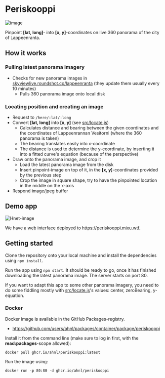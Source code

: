 
# Periskooppi
![image](https://user-images.githubusercontent.com/46541386/125155763-a969d380-e16a-11eb-8be9-4a5a23c866ef.png)

Pinpoint **[lat, long]**- into **[x, y]**-coordinates on live 360 panorama of the city of Lappeenranta.

## How it works

### Pulling latest panorama imagery
- Checks for new panorama images in [skyviewlive.roundshot.co/lappeenranta](https://skyviewlive.roundshot.co/lappeenranta/) (they update them usually every 10 minutes)
  - Pulls 360 panorama image onto local disk

### Locating position and creating an image
- Request to `/here/:lat/:long`
- Convert **[lat, long]** into **[x, y]** (see [src/locate.js](https://github.com/ahnl/periskooppi/blob/main/src/locate.js))
  - Calculates distance and bearing between the given coordinates and the coordinates of Lappeenrannan Vesitorni (where the 360 panorama is taken)
  - The bearing translates easily into x-coordinate
  - The distance is used to determine the y-coordinate, by inserting it into a fitted curve's equation (because of the perspective)
- Draw onto the panorama image, and crop it
  - Load the latest panorama image from the disk
  - Insert pinpoint-image on top of it, in the **[x, y]**-coordinates provided by the previous step
  - Crop the image in square shape, try to have the pinpointed location in the middle on the x-axis
- Respond image/jpeg buffer

## Demo app

![Hnet-image](https://user-images.githubusercontent.com/46541386/126030838-d56e9225-950b-4a0d-96e4-851f04ecf043.gif)

We have a web interface deployed to https://periskooppi.mixu.wtf.

## Getting started

Clone the repository onto your local machine and install the dependencies using `npm install`.

Run the app using `npm start`. It should be ready to go, once it has finished downloading the latest panorama image. The server starts on port 80.

If you want to adapt this app to some other panorama imagery, you need to do some fiddling mostly with [src/locate.js](https://github.com/ahnl/periskooppi/blob/main/src/locate.js)'s values: center, zeroBearing, y-equation.

### Docker

Docker image is available in the GitHub Packages-registry. 

- https://github.com/users/ahnl/packages/container/package/periskooppi

Install it from the command line (make sure to log in first, with the **read:packages**-scope allowed):
```
docker pull ghcr.io/ahnl/periskooppi:latest
```

Run the image using:
```
docker run -p 80:80 -d ghcr.io/ahnl/periskooppi
```
